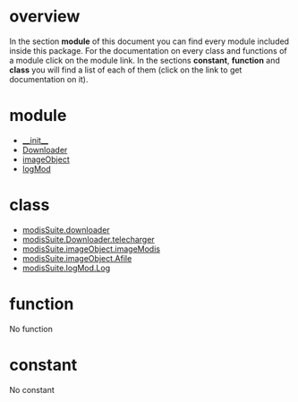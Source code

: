 # overview
In the section **module** of this document you can find every module included inside this package. For the documentation on every class and functions of a module click on the module link. In the sections **constant**, **function** and **class** you will find a list of each of them (click on the link to get documentation on it).
# module
- [\_\_init\_\_](https://gabriel-desharnais.github.io/Modis-python-suite/en/__init__/module)
- [Downloader](https://gabriel-desharnais.github.io/Modis-python-suite/en/Downloader/module)
- [imageObject](https://gabriel-desharnais.github.io/Modis-python-suite/en/imageObject/module)
- [logMod](https://gabriel-desharnais.github.io/Modis-python-suite/en/logMod/module)

# class
- [modisSuite.downloader](https://gabriel-desharnais.github.io/Modis-python-suite/en/main/downloader)
- [modisSuite.Downloader.telecharger](https://gabriel-desharnais.github.io/Modis-python-suite/en/Downloader/telecharger)
- [modisSuite.imageObject.imageModis](https://gabriel-desharnais.github.io/Modis-python-suite/en/imageObject/imageModis)
- [modisSuite.imageObject.Afile](https://gabriel-desharnais.github.io/Modis-python-suite/en/imageObject/Afile)
- [modisSuite.logMod.Log](https://gabriel-desharnais.github.io/Modis-python-suite/en/logMod/Log)

# function
No function
# constant
No constant
